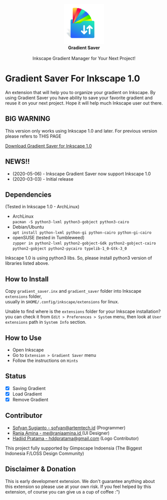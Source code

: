 <p align="center" class="has-mb-6">
<img class="not-gallery-item" height="128" src="https://raw.githubusercontent.com/artemtech/inkscape-gradient-saver/inkscape-1.0/gradient_saver/icon.svg" alt="logo">
<br><b>Gradient Saver</b></br>
<br>
Inkscape Gradient Manager for Your Next Project!
<br>

# Gradient Saver For Inkscape 1.0
An extension that will help you to organize your gradient on Inkscape. By using Gradient Saver you have ability to save your favorite gradient and reuse it on your next project. Hope it will help much Inkscape user out there.

## BIG WARNING ##
This version only works using Inkscape 1.0 and later. For previous version please refers to THIS PAGE

<a class="btn" href="https://github.com/artemtech/inkscape-gradient-saver/releases/download/v1.0.0/inkscape-gradient-saver_1.0.0.zip">Download Gradient Saver for Inkscape 1.0</a>

## NEWS!! ##
- (2020-05-06) - Inkscape Gradient Saver now support Inkscape 1.0
- (2020-03-03) - Initial release

## Dependencies
(Tested in Inkscape 1.0 - ArchLinux)
- ArchLinux  
 `pacman -S python3-lxml python3-gobject python3-cairo`
- Debian/Ubuntu  
 `apt install python-lxml python-gi python-cairo python-gi-cairo`
- openSUSE (tested in Tumbleweed)  
 `zypper in python2-lxml python2-gobject-Gdk python2-gobject-cairo python2-gobject python2-pycairo typelib-1_0-Gtk-3_0`  

Inkscape 1.0 is using python3 libs. So, please install python3 version of libraries listed above.

## How to Install
Copy `gradient_saver.inx` and `gradient_saver` folder into Inkscape `extensions` folder,  
usually in `$HOME/.config/inkscape/extensions` for linux.

Unable to find where is the `extensions` folder for your Inkscape installation?  
you can check it from `Edit > Preferences > System` menu, then look at `User extensions` path in `System Info` section.

## How to Use
- Open Inkscape
- Go to `Extension > Gradient Saver` menu
- Follow the instructions on `Hints`

## Status
- [x] Saving Gradient
- [x] Load Gradient 
- [x] Remove Gradient

## Contributor
- [Sofyan Sugianto - sofyan@artemtech.id](mailto://sofyan@artemtech.id) (Programmer)
- [Rania Amina - me@raniaamina.id ](https://raniaamina.id) (UI Designer)
- [Hadiid Pratama - hddpratama@gmail.com](mailto://hddpratama@gmail.com) (Logo Contributor)

This project fully supported by Gimpscape Indoensia (The Biggest Indonesia F/LOSS Design Community)

## Disclaimer & Donation
This is early development extension. We don't guarantee anything about this extension so please use at your own risk. If you feel helped by this extension, of course you can give us a cup of coffee :")
